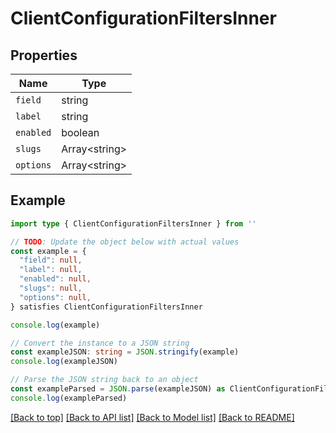 
# ClientConfigurationFiltersInner


## Properties

Name | Type
------------ | -------------
`field` | string
`label` | string
`enabled` | boolean
`slugs` | Array&lt;string&gt;
`options` | Array&lt;string&gt;

## Example

```typescript
import type { ClientConfigurationFiltersInner } from ''

// TODO: Update the object below with actual values
const example = {
  "field": null,
  "label": null,
  "enabled": null,
  "slugs": null,
  "options": null,
} satisfies ClientConfigurationFiltersInner

console.log(example)

// Convert the instance to a JSON string
const exampleJSON: string = JSON.stringify(example)
console.log(exampleJSON)

// Parse the JSON string back to an object
const exampleParsed = JSON.parse(exampleJSON) as ClientConfigurationFiltersInner
console.log(exampleParsed)
```

[[Back to top]](#) [[Back to API list]](../README.md#api-endpoints) [[Back to Model list]](../README.md#models) [[Back to README]](../README.md)


